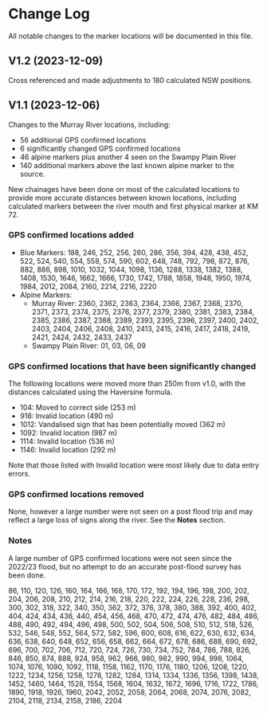 # Change Log

All notable changes to the marker locations will be documented in this file.


## V1.2 (2023-12-09)

Cross referenced and made adjustments to 180 calculated NSW positions.

## V1.1 (2023-12-06)
 
Changes to the Murray River locations, including:
* 56 additional GPS confirmed locations 
* 6 significantly changed GPS confirmed locations
* 46 alpine markers plus another 4 seen on the Swampy Plain River
* 140 additional markers above the last known alpine marker to the source.

New chainages have been done on most of the calculated locations to provide more 
accurate distances between known locations, including calculated markers between
the river mouth and first physical marker at KM 72.

### GPS confirmed locations added

- Blue Markers: 188, 246, 252, 256, 260, 286, 356, 394, 428, 438, 452, 522, 524,
                540, 554, 558, 574, 590, 602, 648, 748, 792, 798, 872, 876, 882,
                886, 898, 1010, 1032, 1044, 1098, 1136, 1288, 1338, 1382, 1388,
                1408, 1530, 1646, 1662, 1666, 1730, 1742, 1788, 1858, 1948, 1950,
                1974, 1984, 2012, 2084, 2160, 2214, 2216, 2220
- Alpine Markers: 
  - Murray River: 2360, 2362, 2363, 2364, 2366, 2367, 2368, 2370, 2371, 2373, 2374,
                  2375, 2376, 2377, 2379, 2380, 2381, 2383, 2384, 2385, 2386, 2387,
                  2388, 2389, 2393, 2395, 2396, 2397, 2400, 2402, 2403, 2404, 2406,
                  2408, 2410, 2413, 2415, 2416, 2417, 2418, 2419, 2421, 2424, 2432,
                  2433, 2437
  - Swampy Plain River: 01, 03, 06, 09
 

### GPS confirmed locations that have been significantly changed

The following locations were moved more than 250m from v1.0, with the
distances calculated using the Haversine formula.

- 104: Moved to correct side (253 m)
- 918: Invalid location (490 m)
- 1012: Vandalised sign that has been potentially moved (362 m)
- 1092: Invalid location (987 m)
- 1114: Invalid location (536 m)
- 1146: Invalid location (292 m)

Note that those listed with Invalid location were most likely due to
data entry errors.

### GPS confirmed locations removed

None, however a large number were not seen on a post flood trip and may reflect
a large loss of signs along the river. See the **Notes** section.

### Notes

A large number of GPS confirmed locations were not seen since the 2022/23 flood,
but no attempt to do an accurate post-flood survey has been done. 

86, 110, 120, 126, 160, 164, 166, 168, 170, 172, 192, 194, 196, 198, 200, 202, 204,
206, 208, 210, 212, 214, 216, 218, 220, 222, 224, 226, 228, 236, 298, 300, 302, 318,
322, 340, 350, 362, 372, 376, 378, 380, 388, 392, 400, 402, 404, 424, 434, 436, 440,
454, 456, 468, 470, 472, 474, 476, 482, 484, 486, 488, 490, 492, 494, 496, 498, 500,
502, 504, 506, 508, 510, 512, 518, 526, 532, 546, 548, 552, 564, 572, 582, 596, 600,
608, 616, 622, 630, 632, 634, 636, 638, 640, 648, 652, 656, 658, 662, 664, 672, 678,
686, 688, 690, 692, 696, 700, 702, 706, 712, 720, 724, 726, 730, 734, 752, 784, 786,
788, 826, 846, 850, 874, 888, 924, 958, 962, 966, 980, 982, 990, 994, 998, 1064, 1074,
1076, 1090, 1092, 1118, 1158, 1162, 1170, 1176, 1180, 1206, 1208, 1220, 1222, 1234,
1256, 1258, 1278, 1282, 1284, 1314, 1334, 1336, 1356, 1398, 1438, 1452, 1460, 1464,
1528, 1554, 1568, 1604, 1632, 1672, 1696, 1716, 1722, 1786, 1890, 1918, 1926, 1960,
2042, 2052, 2058, 2064, 2068, 2074, 2076, 2082, 2104, 2118, 2134, 2158, 2186, 2204
